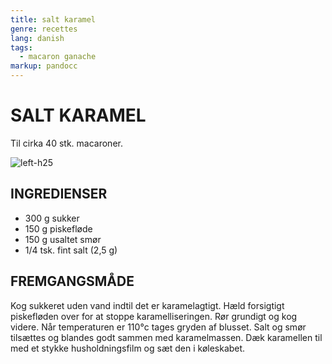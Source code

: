 ```yaml
---
title: salt karamel
genre: recettes
lang: danish
tags:
  - macaron ganache
markup: pandocc
---
```


# SALT KARAMEL

Til cirka 40 stk. macaroner.

![](/images/macaron_karamel.jpg "left-h25")

## INGREDIENSER

- 300 g sukker
- 150 g piskefløde
- 150 g usaltet smør
- 1/4 tsk. fint salt (2,5 g)

## FREMGANGSMÅDE

Kog sukkeret uden vand indtil det er karamelagtigt.
Hæld forsigtigt piskefløden over for at stoppe karamelliseringen.
Rør grundigt og kog videre.
Når temperaturen er 110°c tages gryden af blusset.
Salt og smør tilsættes og blandes godt sammen med karamelmassen.
Dæk karamellen til med et stykke husholdningsfilm og sæt den i køleskabet.

